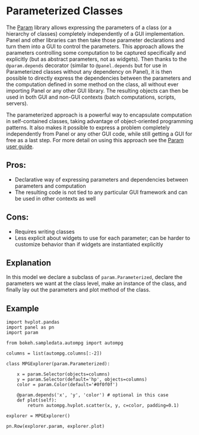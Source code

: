 # Parameterized Classes

The [Param](http://param.holoviz.org) library allows expressing the parameters of a class (or a hierarchy of classes) completely independently of a GUI implementation. Panel and other libraries can then take those parameter declarations and turn them into a GUI to control the parameters. This approach allows the parameters controlling some computation to be captured specifically and explicitly (but as abstract parameters, not as widgets). Then thanks to the `@param.depends` decorator (similar to `@panel.depends` but for use in Parameterized classes without any dependency on Panel), it is then possible to directly express the dependencies between the parameters and the computation defined in some method on the class, all without ever importing Panel or any other GUI library. The resulting objects can then be used in both GUI and non-GUI contexts (batch computations, scripts, servers).

The parameterized approach is a powerful way to encapsulate computation in self-contained classes, taking advantage of object-oriented programming patterns. It also makes it possible to express a problem completely independently from Panel or any other GUI code, while still getting a GUI for free as a last step. For more detail on using this approach see the [Param user guide](../user_guide/Param).

## Pros:

+ Declarative way of expressing parameters and dependencies between parameters and computation
+ The resulting code is not tied to any particular GUI framework and can be used in other contexts as well

## Cons:

- Requires writing classes
- Less explicit about widgets to use for each parameter; can be harder to customize behavior than if widgets are instantiated explicitly

## Explanation

In this model we declare a subclass of ``param.Parameterized``, declare the parameters we want at the class level, make an instance of the class, and finally lay out the parameters and plot method of the class.

## Example

```{pyodide}
import hvplot.pandas
import panel as pn
import param

from bokeh.sampledata.autompg import autompg

columns = list(autompg.columns[:-2])

class MPGExplorer(param.Parameterized):

    x = param.Selector(objects=columns)
    y = param.Selector(default='hp', objects=columns)
    color = param.Color(default='#0f0f0f')

    @param.depends('x', 'y', 'color') # optional in this case
    def plot(self):
        return autompg.hvplot.scatter(x, y, c=color, padding=0.1)

explorer = MPGExplorer()

pn.Row(explorer.param, explorer.plot)
```
